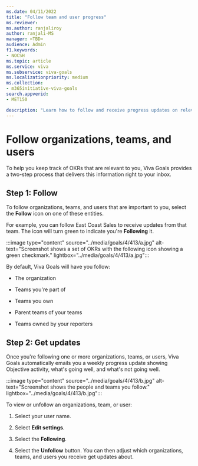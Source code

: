 ```yaml
---
ms.date: 04/11/2022
title: "Follow team and user progress"
ms.reviewer: 
ms.author: ranjaliroy
author: ranjali-MS
manager: <TBD>
audience: Admin
f1.keywords:
- NOCSH
ms.topic: article
ms.service: viva
ms.subservice: viva-goals
ms.localizationpriority: medium
ms.collection:  
- m365initiative-viva-goals
search.appverid:
- MET150

description: "Learn how to follow and receive progress updates on relevant OKR articles."
---
```


# Follow organizations, teams, and users 

To help you keep track of OKRs that are relevant to you, Viva Goals provides a two-step process that delivers this information right to your inbox.

## Step 1: Follow

To follow organizations, teams, and users that are important to you, select the **Follow** icon on one of these entities.

For example, you can follow East Coast Sales to receive updates from that team. The icon will turn green to indicate you're **Following** it.

:::image type="content" source="../media/goals/4/413/a.jpg" alt-text="Screenshot shows a set of OKRs with the following icon showing a green checkmark." lightbox="../media/goals/4/413/a.jpg":::

By default, Viva Goals will have you follow:

- The organization

- Teams you're part of

- Teams you own

- Parent teams of your teams

- Teams owned by your reporters

## Step 2: Get updates

Once you're following one or more organizations, teams, or users, Viva Goals automatically emails you a weekly progress update showing Objective activity, what's going well, and what's not going well.

:::image type="content" source="../media/goals/4/413/b.jpg" alt-text="Screenshot shows the people and teams you follow." lightbox="../media/goals/4/413/b.jpg":::

To view or unfollow an organizations, team, or user:

1. Select your user name.

2. Select **Edit settings**.

3. Select the **Following**.

4. Select the **Unfollow** button. You can then adjust which organizations, teams, and users you receive get updates about.

